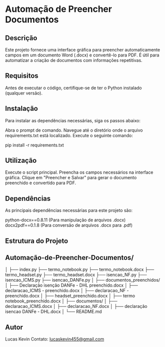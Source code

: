 # Automação de Preencher Documentos

## Descrição
Este projeto fornece uma interface gráfica para preencher automaticamente campos em um documento Word (.docx) e convertê-lo para PDF. É útil para automatizar a criação de documentos com informações repetitivas.

## Requisitos
Antes de executar o código, certifique-se de ter o Python instalado (qualquer versão).

## Instalação
Para instalar as dependências necessárias, siga os passos abaixo:

Abra o prompt de comando.
Navegue até o diretório onde o arquivo requirements.txt está localizado.
Execute o seguinte comando:

pip install -r requirements.txt

## Utilização
Execute o script principal.
Preencha os campos necessários na interface gráfica.
Clique em "Preencher e Salvar" para gerar o documento preenchido e convertido para PDF.

## Dependências
As principais dependências necessárias para este projeto são:

python-docx==0.8.11 (Para manipulação de arquivos .docx)
docx2pdf==0.1.8 (Para conversão de arquivos .docx para .pdf)

## Estrutura do Projeto

## Automação-de-Preencher-Documentos/

│
├── index.py
├── termo_notebook.py
├── termo_notebook.docx
├── termo_headset.py
├── termo_headset.docx
├── isencao_NF.py
├── isencao_ICMS.py
├── isencao_DANFe.py
│
├── documentos_preenchidos/
│   ├── Declaração isenção DANFe - DHL preenchido.docx
│   ├── declaracao_ICMS - preenchido.docx
│   ├── declaracao_NF - preenchido.docx
│   ├── headset_preenchido.docx
│   ├── termo notebook_preenchido.docx
│
├── documentos/
│   ├── declaracao_ICMS.docx
│   ├── declaracao_NF.docx
│   ├── declaração isencao DANFe - DHL.docx
│
└── README.md

## Autor
Lucas Kevin
Contato: lucaskevin455@gmail.com
